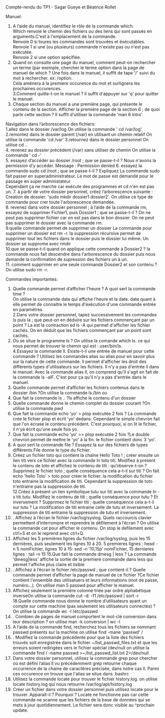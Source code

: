 Compte-rendu du TP1 - Sagar Gueye et Béatrice Rollet 

Manuel:
1. A l’aide du manuel, identifiez le rôle de la commande which:  
 Which renvoie le chemin des fichiers ou des liens qui sont passés en arguments.C'est à l'emplacement de la commande.   
Renvoie 0 si toures les commandes sont trouvées et éxécutables.  
Renvoie 1 si une (ou plusieurs) commande n'existe pas ou n'est pas exécutée.  
Renvoie 2 si une option spécifiée.    
2. Quand on consulte une page du manuel, comment peut-on rechercher un terme (par exemple, chercher
le terme option dans la page de manuel de which ?
Une fois dans le manuel, il suffit de tape '/' suivi du mot à rechercher. ex: /option.  
Cela aménera à la premiere occurence du mot et surlignera les prochaines occurences.  
3.Comment quitte-t-on le manuel ?  Il suffit d'appuyer sur 'q' pour quitter le manuel.  
4. Chaque section du manuel a une première page, qui présente le contenu de la section. Afficher la
première page de la section 6 ; de quoi parle cette section ?  Il suffit d'utiliser la commande 'man 6 intro'.  

Navigation dans l’arborescence des fichiers:  
1.allez dans le dossier /var/log   On utilise la commande ' cd /var/log'  
2.remontez dans le dossier parent (/var) en utilisant un chemin relatif   On utilise la commande 'cd /var'
3.retournez dans le dossier personnel   On utilise cd ..  
4. revenez au dossier précédent (/var) sans utiliser de chemin  On utilise la commande ' cd -'  
5. essayez d’accéder au dossier /root ; que se passe-t-il ?  Nous n'avons la permission d'y accéder. Message : Permission denied
6. essayez la commande sudo cd /root ; que se passe-t-il ? Expliquez  La commande sudo fait passer en superadministrateur. Le mot de passe est demandé pour le passage en super administateur.   
Cependant ça ne marche car exécute des programmes et cd n'en est pas un.
7.  à partir de votre dossier personnel, créez l’arborescence suivante :  Creation de dossier: 'sudo mkdir dossier1 dossier2'. On utilise ce type de commande pour crer toute l'arborescence demandée.  
8. revenez dans votre dossier personnel ; à l’aide de la commande rm, essayez de supprimer Fichier1, puis
Dossier1 ; que se passe-t-il ?   On ne peut pas supprimer fichier car on est pas dans le bon dossier. On ne peut pas supprimer le dossier avec la commande rm.  
9.quelle commande permet de supprimer un dossier   La commande pour supprimer un dossier est rm -r. la suppression récursive permet de supprimer tout les fichiers dans le dossier puis le dossier lui même. Un dossier se supprome avec rmdir    
10.que se passe-t-il quand on applique cette commande à Dossier2 ?   la commande nous fait descendre dans l'arborescence du dossier puis nous demande la confirmation de supression des fichiers un à un.  
11. comment supprimer en une seule commande Dossier2 et son contenu ?  On utilise sudo rm -r.  

Commandes importantes:  
1. Quelle commande permet d’afficher l’heure ? A quoi sert la commande time ?  
On utilise la commande date qui affiche l'heure et la date. date quant à elle permet de connaitre le temps d'exécution d'une commande entrée en paramètres.  
2.Dans votre dossier personnel, tapez successivement les commandes ls puis la ; que peut-on en déduire
sur les fichiers commençant par un point ? La est la contraction ed ls -A qui permet d'afficher les fichier cachés. On en déduit que les fichiers commençant par un point sont cachés.  
3. Où se situe le programme ls ? On utilise la comande which ls. ce qui nous permet de trouver le chemin qui est : user/bin/ls.  
4.Essayez la commande ll. Existe-t-il une entrée de manuel pour cette commande ? Utilisez les commandes alias ou alias pour en savoir plus sur la nature de cette commande. ll permet d'afficher les droit des différents types d'utilisateurs sur les fichiers. Il n'y a pas d'entrée ll dans le manuel. 
Avec la commande alias ll, on comprend qu'il s'agit en fait de la commande ls -alF. C'est pour ça qu'il n'y a pas d'entrée dans le manuel.  
5. Quelle commande permet d’afficher les fichiers contenus dans le dossier /bin ?On utilise la commande  ls /bin ou 
6. Que fait la commande ls .. ?ls affiche le contenu d'un dossier  
7. Quelle commande donne le chemin complet du dossier courant ?On utilise la commande pwd  
8. Que fait la commande echo 'yo' > plop exécutée 2 fois ?
La commande crée le fichier plop et écrit 'yo' dedans. Cependant le simple chevron fait que l'on écrase le contenu précédent. C'est pourquoi, si on lit le fichier, il n'ya écrit qu'une seule fois yo.  
9. Que fait la commande echo 'yo' >> plop exécutée 2 fois ?Le double chevron permet de mettre le 'yo' à la fin. le fichier contient donc 3 'yo'.
10. A quoi sert la commande file ? Essayez la sur des fichiers de types différents.File donne le type du fichier.    
11. Créez un fichier toto qui contient la chaîne Hello Toto ! ; créer ensuite un lien titi vers ce fichier
avec la commande ln toto titi. Modifiez à présent le contenu de toto et affichez le contenu de titi :
qu’observe-t-on ? Supprimez le fichier toto ; quelle conséquence cela a-t-il sur titi ?
On fait echo 'hello Toto' > toto pour créer le fichier. la modification du fichier toto entraine la modification de titi. Cependant la suppression de toto n'entraine pas la suppression de titi.  
12.Créez à présent un lien symbolique tutu sur titi avec la commande ln -s titi tutu. Modifiez le
contenu de titi ; quelle conséquence pour tutu ? Et inversement ? Supprimez le fichier titi ; quelle
conséquence cela a-t-il sur tutu ? La modification de titi entraine celle de tutu et inversement. La suppression de titi entraine la suppression de tutu et inversement.  
13. . Affichez à l’écran le fichier /var/log/syslog. Quels raccourcis clavier permettent d’interrompre et
reprendre le défilement à l’écran ?
On utilise la commande cat pour afficher le contenu. On stop le defilement avec ctrl+S et on le reprend avec ctrl+Q.  
14. Affichez les 5 premières lignes du fichier /var/log/syslog, puis les 15 dernières, puis seulement les
lignes 10 à 20.
5 premieres lignes : head -n 5 nomFichier, lignes 10 à 15: sed -n '10,15p' nomFichier, 15 dernieres lignes : tail -n 15
15.Que fait la commande dmesg | less ? La commande 'dmesg|less' affiche la sortie de la premiere commande dans less qui permet l'affiche plus claire et lisible  
16. . Affichez à l’écran le fichier /etc/passwd ; que contient-il ? Quelle commande permet d’afficher la page
de manuel de ce fichier ?Ce fichier contient l'ensemble des utilisatuers et leurs informations (mot de passe, numéro...). On utilise man 5 passwd pour afficher le manuel.  
17. Affichez seulement la première colonne triée par ordre alphabétique inverseOn utilise la commande cut -d: -f1 /etc/passwd | sort -r  
18.Quelle commande nous donne le nombre d’utilisateurs ayant un compte sur cette machine (pas seulement les utilisateurs connectés) ?
 On utilise la commande wc -l /etc/passwd 
19. . Combien de pages de manuel comportent le mot-clé conversion dans leur description ?
on utilise man -k conversion | wc -l
20. A l’aide de la commande find, recherchez tous les fichiers se nommant passwd présents sur la machine on utilise find -mane 'passwd' /
21. . Modifiez la commande précédente pour que la liste des fichiers trouvés soit enregistrée dans le fichier
~/list_passwd_files.txt et que les erreurs soient redirigées vers le fichier spécial /dev/null
 on utilise la commande find / -name passwd >~/list_passwd_list.txt 2>/dev/null
22. Dans votre dossier personnel, utilisez la commande grep pour chercher où est défini l’alias ll vu
précédemment
 grep retourne chaque occurrence de la chaine de caractères précisée, dans notre cas ll. Parmi ces occurence on trouve que l'alias se situe dans .bashrc
23. Utilisez la commande locate pour trouver le fichier history.log. on utilise locate history.log qui nous retourne /var/log/apt/history.log
24. Créer un fichier dans votre dossier personnel puis utilisez locate pour le trouver. Apparaît-il ? Pourquoi ? Locate ne fonctionne pas car cette commande ne scanne que les fichiers de la base de données qui se mets à jour quotidiennement.
Le fichier sera donc visible au ^prochain update.
